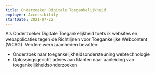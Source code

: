 ```yaml
---
title: Onderzoeker Digitale Toegankelijkheid
employer: Accessibility
startDate: 2021-07-22
---
```


Als Onderzoeker Digitale Toegankelijkheid toets ik websites en webapplicaties tegen de Richtlijnen voor Toegankelijke Webcontent (WCAG). Verdere werkzaamheden bevatten:

- Onderzoek naar toegankelijkheidsondersteuning webtechnologie
- Oplossingsgericht advies aan klanten naar aanleiding van toegankelijkheidsonderzoeken